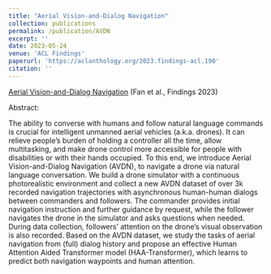 ```yaml
---
title: "Aerial Vision-and-Dialog Navigation"
collection: publications
permalink: /publication/AVDN
excerpt: ''
date: 2023-05-24
venue: 'ACL Findings'
paperurl: 'https://aclanthology.org/2023.findings-acl.190'
citation: ''
---
```



[Aerial Vision-and-Dialog Navigation](https://aclanthology.org/2023.findings-acl.190) (Fan et al., Findings 2023)

Abstract: 

The ability to converse with humans and follow natural language commands is crucial for intelligent unmanned aerial vehicles (a.k.a. drones). It can relieve people’s burden of holding a controller all the time, allow multitasking, and make drone control more accessible for people with disabilities or with their hands occupied. To this end, we introduce Aerial Vision-and-Dialog Navigation (AVDN), to navigate a drone via natural language conversation. We build a drone simulator with a continuous photorealistic environment and collect a new AVDN dataset of over 3k recorded navigation trajectories with asynchronous human-human dialogs between commanders and followers. The commander provides initial navigation instruction and further guidance by request, while the follower navigates the drone in the simulator and asks questions when needed. During data collection, followers’ attention on the drone’s visual observation is also recorded. Based on the AVDN dataset, we study the tasks of aerial navigation from (full) dialog history and propose an effective Human Attention Aided Transformer model (HAA-Transformer), which learns to predict both navigation waypoints and human attention.




